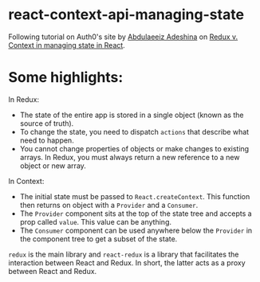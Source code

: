 # react-context-api-managing-state
Following tutorial on Auth0's site by [Abdulaeeiz Adeshina](https://auth0.com/blog/authors/abdulazeez-adeshina/) on [Redux v. Context in managing state in React](https://auth0.com/blog/react-context-api-managing-state-with-ease/).

# Some highlights:

In Redux:
  - The state of the entire app is stored in a single object (known as the source of truth).
  - To change the state, you need to dispatch `actions` that describe what need to happen.
  - You cannot change properties of objects or make changes to existing arrays.  In Redux, you must always return a new reference to a new object or new array.

In Context:
  - The initial state must be passed to `React.createContext`.  This function then returns on object with a `Provider` and a `Consumer`.
  - The `Provider` component sits at the top of the state tree and accepts a prop called `value`.  This value can be anything.
  - The `Consumer` component can be used anywhere below the `Provider` in the component tree to get a subset of the state.

`redux` is the main library and `react-redux` is a library that facilitates the interaction between React and Redux.  In short, the latter acts as a proxy between React and Redux.


